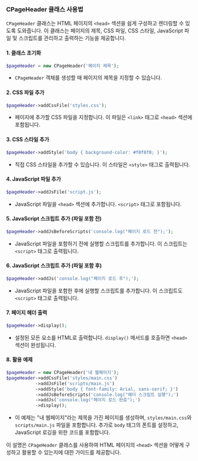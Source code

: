 ### CPageHeader 클래스 사용법

`CPageHeader` 클래스는 HTML 페이지의 `<head>` 섹션을 쉽게 구성하고 렌더링할 수 있도록 도와줍니다. 이 클래스는 페이지의 제목, CSS 파일, CSS 스타일, JavaScript 파일 및 스크립트를 관리하고 출력하는 기능을 제공합니다.

#### 1. 클래스 초기화
```php
$pageHeader = new CPageHeader('페이지 제목');
```
- `CPageHeader` 객체를 생성할 때 페이지의 제목을 지정할 수 있습니다.

#### 2. CSS 파일 추가
```php
$pageHeader->addCssFile('styles.css');
```
- 페이지에 추가할 CSS 파일을 지정합니다. 이 파일은 `<link>` 태그로 `<head>` 섹션에 포함됩니다.

#### 3. CSS 스타일 추가
```php
$pageHeader->addStyle('body { background-color: #f0f0f0; }');
```
- 직접 CSS 스타일을 추가할 수 있습니다. 이 스타일은 `<style>` 태그로 출력됩니다.

#### 4. JavaScript 파일 추가
```php
$pageHeader->addJsFile('script.js');
```
- JavaScript 파일을 `<head>` 섹션에 추가합니다. `<script>` 태그로 포함됩니다.

#### 5. JavaScript 스크립트 추가 (파일 포함 전)
```php
$pageHeader->addJsBeforeScripts('console.log("페이지 로드 전");');
```
- JavaScript 파일을 포함하기 전에 실행할 스크립트를 추가합니다. 이 스크립트는 `<script>` 태그로 출력됩니다.

#### 6. JavaScript 스크립트 추가 (파일 포함 후)
```php
$pageHeader->addJs('console.log("페이지 로드 후");');
```
- JavaScript 파일을 포함한 후에 실행할 스크립트를 추가합니다. 이 스크립트도 `<script>` 태그로 출력됩니다.

#### 7. 페이지 헤더 출력
```php
$pageHeader->display();
```
- 설정된 모든 요소를 HTML로 출력합니다. `display()` 메서드를 호출하면 `<head>` 섹션이 완성됩니다.

#### 8. 활용 예제

```php
$pageHeader = new CPageHeader('내 웹페이지');
$pageHeader->addCssFile('styles/main.css')
           ->addJsFile('scripts/main.js')
           ->addStyle('body { font-family: Arial, sans-serif; }')
           ->addJsBeforeScripts('console.log("헤더 스크립트 실행");')
           ->addJs('console.log("페이지 로드 완료");')
           ->display();
```
- 이 예제는 "내 웹페이지"라는 제목을 가진 페이지를 생성하며, `styles/main.css`와 `scripts/main.js` 파일을 포함합니다. 추가로 `body` 태그의 폰트를 설정하고, JavaScript 로깅을 위한 코드를 포함합니다.

이 설명은 `CPageHeader` 클래스를 사용하여 HTML 페이지의 `<head>` 섹션을 어떻게 구성하고 활용할 수 있는지에 대한 가이드를 제공합니다.